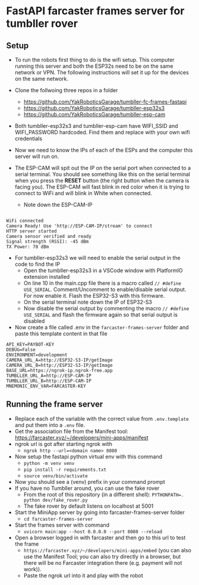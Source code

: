 # FastAPI farcaster frames server for tumbller rover


## Setup

* To run the robots first thing to do is the wifi setup. This computer running this server and both the ESP32s need to be on the same network or VPN. The following instructions will set it up for the devices on the same network. 
* Clone the follwoing three repos in a folder
  * https://github.com/YakRoboticsGarage/tumbller-fc-frames-fastapi
  * https://github.com/YakRoboticsGarage/tumbller-esp32s3
  * https://github.com/YakRoboticsGarage/tumbller-esp-cam
  
* Both tumbller-esp32s3 and tumbller-esp-cam have WIFI_SSID and WIFI_PASSWORD hardcoded. Find them and replace with your own wifi credentials
* Now we need to know the IPs of each of the ESPs and the computer this server will run on.
* The ESP-CAM will spit out the IP on the serial port when connected to a serial terminal. You should see something like this on the serial terminal when you press the __RESET__ button (the right button when the camera is facing you). The ESP-CAM will fast blink in red color when it is trying to connect to WiFi and will blink in White when connected. 
  * Note down the ESP-CAM-IP

```

WiFi connected
Camera Ready! Use 'http://ESP-CAM-IP/stream' to connect
HTTP server started
Camera sensor verified and ready
Signal strength (RSSI): -45 dBm
TX Power: 78 dBm

```

* For tumbller-esp32s3 we will need to enable the serial output in the code to find the IP
  * Open the tumbller-esp32s3 in a VSCode window with PlatformIO extension installed
  * On line 10 in the main.cpp file there is a macro called `// #define USE_SERIAL`. Comment/Uncomment to enable/disable serial output. For now enable it. Flash the ESP32-S3 with this firmware. 
  * On the serial terminal note down the IP of ESP32-S3
  * Now disable the serial output by commenting the macro `// #define USE_SERIAL` and flash the firmware again so that serial output is disabled
* Now create a file called .env in the `farcaster-frames-server` folder and paste this template content in that file

```
API_KEY=PAYBOT-KEY
DEBUG=False
ENVIRONMENT=development
CAMERA_URL_A=http://ESP32-S3-IP/getImage
CAMERA_URL_B=http://ESP32-S3-IP/getImage
BASE_URL=https://ngrok-ip.ngrok-free.app
TUMBLLER_URL_A=http://ESP-CAM-IP
TUMBLLER_URL_B=http://ESP-CAM-IP
MNEMONIC_ENV_VAR=FARCASTER-KEY
```
## Running the frame server 

* Replace each of the variable with the correct value from `.env.template` and put them into a `.env` file.
* Get the association file from the Manifest tool: https://farcaster.xyz/~/developers/mini-apps/manifest
* ngrok  url is got after starting ngrok with 
  * `ngrok http --url=<domain name> 8080`
* Now setup the fastapi python virtual env with this command
  * `python -m venv venv`
  * `pip install -r requirements.txt`
  * `source venv/bin/activate`
* Now you should see a (venv) prefix in your command prompt
* If you have no Tumbller around, you can use the fake rover
  * From the root of this repository (in a different shell): `PYTHONPATH=. python dev/fake_rover.py`
  * The fake rover by default listens on localhost at 5001
* Start the MiniApp server by going into farcaster-frames-server folder
  * `cd farcaster-frames-server`
* Start the frames server with command
  * `uvicorn main:app --host 0.0.0.0 --port 8080 --reload`
* Open a browser logged in with farcaster and then go to this url to test the frame
  * `https://farcaster.xyz/~/developers/mini-apps/embed` (you can also use the Manifest Tool; you can also try directly in a browser, but there will be no Farcaster integration there (e.g. payment will not work)).
  * Paste the ngrok url into it and play with the robot
